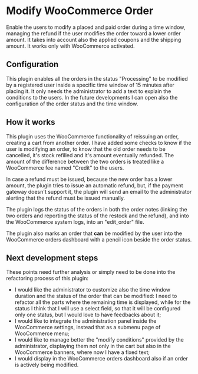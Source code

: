 # Modify WooCommerce Order

Enable the users to modify a placed and paid order during a time window, managing the refund if the user modifies the
order toward a lower order amount. It takes into account also the applied coupons and the shipping amount. It works only
with WooCommerce activated.

## Configuration

This plugin enables all the orders in the status "Processing" to be modified by a registered user inside a specific time
window of 15 minutes after placing it. It only needs the administrator to add a text to explain the conditions to the
users. In the future developments I can open also the configuration of the order status and the time window.

## How it works

This plugin uses the WooCommerce functionality of reissuing an order, creating a cart from another order. I have added
some checks to know if the user is modifying an order, to know that the old order needs to be cancelled, it's stock
refilled and it's amount eventually refunded. The amount of the difference between the two orders is treated like a
WooCommerce fee named "Credit" to the users.

In case a refund must be issued, because the new order has a lower amount, the plugin tries to issue an automatic
refund, but, if the payment gateway doesn't support it, the plugin will send an email to the administrator alerting that
the refund must be issued manually.

The plugin logs the status of the orders in both the order notes (linking the two orders and reporting the status of the
restock and the refund), and into the WooCommerce system logs, into an "edit_order" file.

The plugin also marks an order that **can** be modified by the user into the WooCommerce orders dashboard with a pencil
icon beside the order status.

## Next development steps
These points need further analysis or simply need to be done into the refactoring process of this plugin:
- I would like the administrator to customize also the time window duration and the status of the order that can be
  modified: I need to refactor all the parts where the remaining time is displayed, while for the status I think that I
  will use a select field, so that it will be configured only one status, but I would love to have feedbacks about it;
- I would like to integrate the administration panel inside the WooCommerce settings, instead that as a submenu page of
  WooCommerce menu;
- I would like to manage better the "modify conditions" provided by the administrator, displaying them not only in the
  cart but also in the WooCommerce banners, where now I have a fixed text;
- I would display in the WooCommerce orders dashboard also if an order is actively being modified. 
